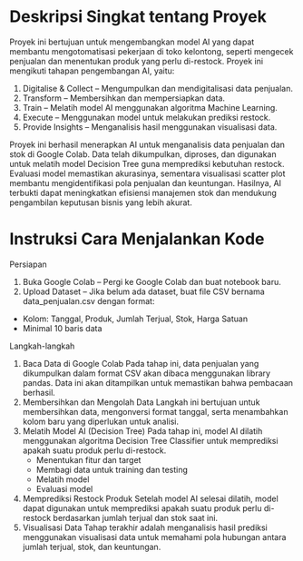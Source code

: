 # Deskripsi Singkat tentang Proyek
Proyek ini bertujuan untuk mengembangkan model AI yang dapat membantu mengotomatisasi pekerjaan di toko kelontong, seperti mengecek penjualan dan menentukan produk yang perlu di-restock. Proyek ini mengikuti tahapan pengembangan AI, yaitu:
1. Digitalise & Collect – Mengumpulkan dan mendigitalisasi data penjualan.
2. Transform – Membersihkan dan mempersiapkan data.
3. Train – Melatih model AI menggunakan algoritma Machine Learning.
4. Execute – Menggunakan model untuk melakukan prediksi restock.
5. Provide Insights – Menganalisis hasil menggunakan visualisasi data.

Proyek ini berhasil menerapkan AI untuk menganalisis data penjualan dan stok di Google Colab. Data telah dikumpulkan, diproses, dan digunakan untuk melatih model Decision Tree guna memprediksi kebutuhan restock. Evaluasi model memastikan akurasinya, sementara visualisasi scatter plot membantu mengidentifikasi pola penjualan dan keuntungan. Hasilnya, AI terbukti dapat meningkatkan efisiensi manajemen stok dan mendukung pengambilan keputusan bisnis yang lebih akurat.

# Instruksi Cara Menjalankan Kode
Persiapan
1. Buka Google Colab – Pergi ke Google Colab dan buat notebook baru.
2. Upload Dataset – Jika belum ada dataset, buat file CSV bernama data_penjualan.csv dengan format:
- Kolom: Tanggal, Produk, Jumlah Terjual, Stok, Harga Satuan
- Minimal 10 baris data

Langkah-langkah
1. Baca Data di Google Colab
   Pada tahap ini, data penjualan yang dikumpulkan dalam format CSV akan dibaca menggunakan library pandas. Data ini akan ditampilkan untuk memastikan bahwa pembacaan berhasil.
2. Membersihkan dan Mengolah Data
   Langkah ini bertujuan untuk membersihkan data, mengonversi format tanggal, serta menambahkan kolom baru yang diperlukan untuk analisi.
3. Melatih Model AI (Decision Tree)
   Pada tahap ini, model AI dilatih menggunakan algoritma Decision Tree Classifier untuk memprediksi apakah suatu produk perlu di-restock.
    - Menentukan fitur dan target
    - Membagi data untuk training dan testing
    - Melatih model
    - Evaluasi model
4. Memprediksi Restock Produk
   Setelah model AI selesai dilatih, model dapat digunakan untuk memprediksi apakah suatu produk perlu di-restock berdasarkan jumlah terjual dan stok saat ini.
5. Visualisasi Data
   Tahap terakhir adalah menganalisis hasil prediksi menggunakan visualisasi data untuk memahami pola hubungan antara jumlah terjual, stok, dan keuntungan.
